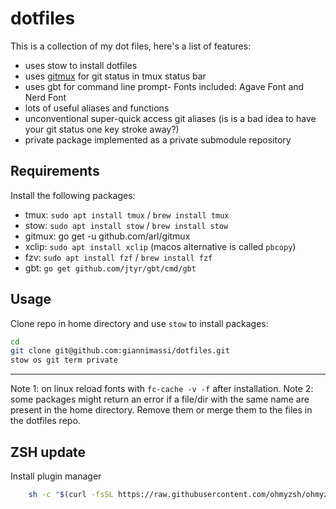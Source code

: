 # dotfiles

This is a collection of my dot files, here's a list of features:

- uses stow to install dotfiles
- uses [gitmux](https://github.com/arl/gitmux) for git status in tmux status bar
- uses gbt for command line prompt- Fonts included: Agave Font and Nerd Font
- lots of useful aliases and functions
- unconventional super-quick access git aliases (is is a bad idea to have your git status one key stroke away?)
- private package implemented as a private submodule repository 

## Requirements

Install the following packages:

- tmux: `sudo apt install tmux` / `brew install tmux`
- stow: `sudo apt install stow` / `brew install stow`
- gitmux: go get -u github.com/arl/gitmux
- xclip: `sudo apt install xclip` (macos alternative is called `pbcopy`)
- fzv: `sudo apt install fzf` / `brew install fzf`
- gbt: `go get github.com/jtyr/gbt/cmd/gbt`

## Usage

Clone repo in home directory and use `stow` to install packages:

```bash
cd
git clone git@github.com:giannimassi/dotfiles.git
stow os git term private
```

-------------
Note 1: on linux reload fonts with `fc-cache -v -f` after installation.
Note 2: some packages might return an error if a file/dir with the same name are present in the home directory. Remove them or merge them to the files in the dotfiles repo.


## ZSH update
Install plugin manager

```sh
    sh -c "$(curl -fsSL https://raw.githubusercontent.com/ohmyzsh/ohmyzsh/master/tools/install.sh)"
```
